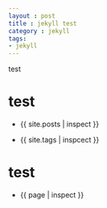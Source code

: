```yaml
---
layout : post
title : jekyll test
category : jekyll
tags:
- jekyll
---
```

test
<!--description-->

# test

* {{ site.posts | inspect }}

* {{ site.tags | inspcect }}

# test

* {{ page | inspect }}


